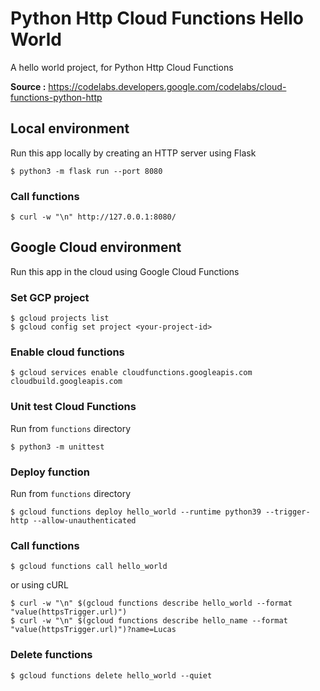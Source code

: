 # Python Http Cloud Functions Hello World

A hello world project, for Python Http Cloud Functions

**Source :** https://codelabs.developers.google.com/codelabs/cloud-functions-python-http

## Local environment

Run this app locally by creating an HTTP server using Flask

```
$ python3 -m flask run --port 8080
```

### Call functions

```
$ curl -w "\n" http://127.0.0.1:8080/
```

## Google Cloud environment

Run this app in the cloud using Google Cloud Functions

### Set GCP project

```
$ gcloud projects list
$ gcloud config set project <your-project-id>
```

### Enable cloud functions

```
$ gcloud services enable cloudfunctions.googleapis.com cloudbuild.googleapis.com
```
 
### Unit test Cloud Functions

Run from `functions` directory

```
$ python3 -m unittest
```
 
### Deploy function

Run from `functions` directory

```
$ gcloud functions deploy hello_world --runtime python39 --trigger-http --allow-unauthenticated
```

### Call functions

```
$ gcloud functions call hello_world
```

or using cURL

```
$ curl -w "\n" $(gcloud functions describe hello_world --format "value(httpsTrigger.url)")
$ curl -w "\n" $(gcloud functions describe hello_name --format "value(httpsTrigger.url)")?name=Lucas
```

### Delete functions

```
$ gcloud functions delete hello_world --quiet
```
